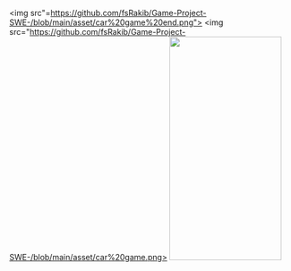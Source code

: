 <img src"=https://github.com/fsRakib/Game-Project-SWE-/blob/main/asset/car%20game%20end.png">
<img src="https://github.com/fsRakib/Game-Project-SWE-/blob/main/asset/car%20game.png>
<img src ="https://github.com/fsRakib/Game-Project-SWE-/blob/main/asset/car%20game%20end.png" width="200" height="400">
